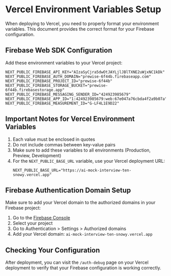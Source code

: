 # Vercel Environment Variables Setup

When deploying to Vercel, you need to properly format your environment variables. This document provides the correct format for your Firebase configuration.

## Firebase Web SDK Configuration

Add these environment variables to your Vercel project:

```
NEXT_PUBLIC_FIREBASE_API_KEY="AIzaSyCjra5dwOtJAYLjlJBlTXNE2uWjxNC1kDk"
NEXT_PUBLIC_FIREBASE_AUTH_DOMAIN="prewise-6f44b.firebaseapp.com"
NEXT_PUBLIC_FIREBASE_PROJECT_ID="prewise-6f44b"
NEXT_PUBLIC_FIREBASE_STORAGE_BUCKET="prewise-6f44b.firebasestorage.app"
NEXT_PUBLIC_FIREBASE_MESSAGING_SENDER_ID="424923985679"
NEXT_PUBLIC_FIREBASE_APP_ID="1:424923985679:web:67e047a76cbda4f2a9b07a"
NEXT_PUBLIC_FIREBASE_MEASUREMENT_ID="G-LF4L1E9D22"
```

## Important Notes for Vercel Environment Variables

1. Each value must be enclosed in quotes
2. Do not include commas between key-value pairs
3. Make sure to add these variables to all environments (Production, Preview, Development)
4. For the `NEXT_PUBLIC_BASE_URL` variable, use your Vercel deployment URL:
   ```
   NEXT_PUBLIC_BASE_URL="https://ai-mock-interview-ten-snowy.vercel.app"
   ```

## Firebase Authentication Domain Setup

Make sure to add your Vercel domain to the authorized domains in your Firebase project:

1. Go to the [Firebase Console](https://console.firebase.google.com/)
2. Select your project
3. Go to Authentication > Settings > Authorized domains
4. Add your Vercel domain: `ai-mock-interview-ten-snowy.vercel.app`

## Checking Your Configuration

After deployment, you can visit the `/auth-debug` page on your Vercel deployment to verify that your Firebase configuration is working correctly.
